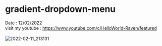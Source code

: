 # gradient-dropdown-menu
Date : 12/02/2022<br/>
visit my youtube : https://www.youtube.com/c/HelloWorld-Raven/featured
<br/><br/>
![2022-02-11_213131](https://user-images.githubusercontent.com/58245926/153637864-8f4aa4bd-bbd2-4b2f-a84a-4f2416357183.png)
